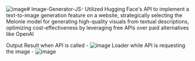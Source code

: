 ![image](https://github.com/benazeem/Image-Generator-JS-/assets/147341865/9ef2c593-d620-4e31-9259-c09a88108e6b)# Image-Generator-JS-
Utilized Hugging Face's API to implement a text-to-image generation feature on a website, strategically selecting the Melonie model for generating high-quality visuals from textual descriptions, optimizing cost-effectiveness by leveraging free APIs over paid alternatives like OpenAI


Output Result when API is called -   ![image](https://github.com/benazeem/Image-Generator-JS-/assets/147341865/a577d886-4f97-4e96-a538-2f7187938928)
Loader while API is requesting the image - ![image](https://github.com/benazeem/Image-Generator-JS-/assets/147341865/4e9d1c84-4078-4b4e-afda-4544b3a201a2)

